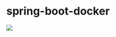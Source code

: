 # spring-boot-docker
[![](https://travis-ci.org/iplanetcn/spring-boot-docker.svg?branch=master)](https://travis-ci.org/iplanetcn/spring-boot-docker)
